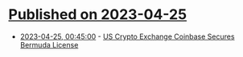 # [Published on 2023-04-25](index.md)

* [2023-04-25, 00:45:00](https://news.slashdot.org/story/23/04/24/2155236/us-crypto-exchange-coinbase-secures-bermuda-license?utm_source=rss1.0mainlinkanon&utm_medium=feed) - [US Crypto Exchange Coinbase Secures Bermuda License](https://news.slashdot.org/story/23/04/24/2155236/us-crypto-exchange-coinbase-secures-bermuda-license?utm_source=rss1.0mainlinkanon&utm_medium=feed)
